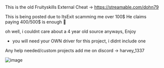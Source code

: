 This is the old Fruityskills External Cheat -> https://streamable.com/dohn79

This is being posted due to ItsExit scamming me over 100$ 
He claims paying 400/500$ is enough :rofl:

oh well, i couldnt care about a 4 year old source anyways, Enjoy

- you will need your OWN driver for this project, i didnt include one
  
Any help needed/custom projects add me on discord -> harvey_1337

![image](https://github.com/Updating1337/FruityPaste2020External/assets/57815398/d3ebd4e9-62e3-4c35-ab85-aa172da66b47)


